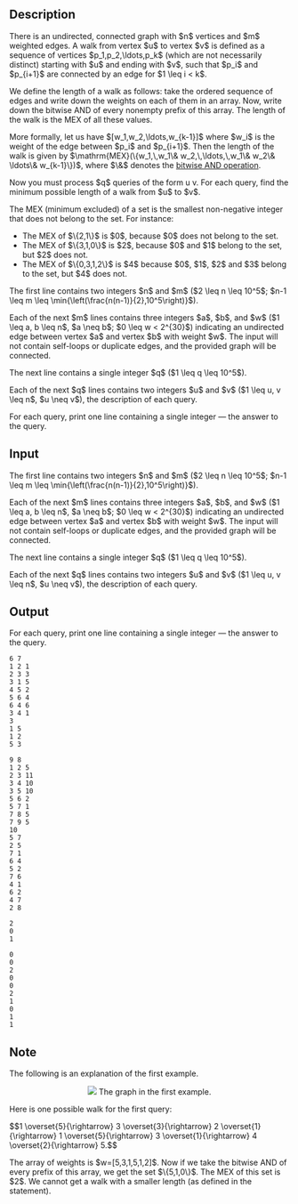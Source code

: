 ## Description

<div><p>There is an undirected, connected graph with $n$ vertices and $m$ weighted edges. A <span class="tex-font-style-it">walk</span> from vertex $u$ to vertex $v$ is defined as a sequence of vertices $p_1,p_2,\ldots,p_k$ (which are not necessarily distinct) starting with $u$ and ending with $v$, such that $p_i$ and $p_{i+1}$ are connected by an edge for $1 \leq i &lt; k$.</p><p>We define the <span class="tex-font-style-it">length</span> of a walk as follows: take the ordered sequence of edges and write down the weights on each of them in an array. Now, write down the bitwise AND of every nonempty prefix of this array. The <span class="tex-font-style-it">length</span> of the walk is the MEX of all these values.</p><p>More formally, let us have $[w_1,w_2,\ldots,w_{k-1}]$ where $w_i$ is the weight of the edge between $p_i$ and $p_{i+1}$. Then the <span class="tex-font-style-it">length</span> of the walk is given by $\mathrm{MEX}(\{w_1,\,w_1\&amp; w_2,\,\ldots,\,w_1\&amp; w_2\&amp; \ldots\&amp; w_{k-1}\})$, where $\&amp;$ denotes the <a href="https://en.wikipedia.org/wiki/Bitwise_operation#AND">bitwise AND operation</a>.</p><p>Now you must process $q$ queries of the form <span class="tex-font-style-tt">u v</span>. For each query, find the <span class="tex-font-style-bf">minimum</span> possible length of a walk from $u$ to $v$.</p><p>The MEX (minimum excluded) of a set is the smallest non-negative integer that does not belong to the set. For instance: </p><ul> <li> The MEX of $\{2,1\}$ is $0$, because $0$ does not belong to the set. </li><li> The MEX of $\{3,1,0\}$ is $2$, because $0$ and $1$ belong to the set, but $2$ does not. </li><li> The MEX of $\{0,3,1,2\}$ is $4$ because $0$, $1$, $2$ and $3$ belong to the set, but $4$ does not. </li></ul></div><div class="input-specification"><p>The first line contains two integers $n$ and $m$ ($2 \leq n \leq 10^5$; $n-1 \leq m \leq \min{\left(\frac{n(n-1)}{2},10^5\right)}$).</p><p>Each of the next $m$ lines contains three integers $a$, $b$, and $w$ ($1 \leq a, b \leq n$, $a \neq b$; $0 \leq w &lt; 2^{30}$) indicating an undirected edge between vertex $a$ and vertex $b$ with weight $w$. The input will not contain self-loops or duplicate edges, and the provided graph will be connected.</p><p>The next line contains a single integer $q$ ($1 \leq q \leq 10^5$).</p><p>Each of the next $q$ lines contains two integers $u$ and $v$ ($1 \leq u, v \leq n$, $u \neq v$), the description of each query.</p></div><div class="output-specification"><p>For each query, print one line containing a single integer&nbsp;— the answer to the query.</p></div>

## Input

<p>The first line contains two integers $n$ and $m$ ($2 \leq n \leq 10^5$; $n-1 \leq m \leq \min{\left(\frac{n(n-1)}{2},10^5\right)}$).</p><p>Each of the next $m$ lines contains three integers $a$, $b$, and $w$ ($1 \leq a, b \leq n$, $a \neq b$; $0 \leq w &lt; 2^{30}$) indicating an undirected edge between vertex $a$ and vertex $b$ with weight $w$. The input will not contain self-loops or duplicate edges, and the provided graph will be connected.</p><p>The next line contains a single integer $q$ ($1 \leq q \leq 10^5$).</p><p>Each of the next $q$ lines contains two integers $u$ and $v$ ($1 \leq u, v \leq n$, $u \neq v$), the description of each query.</p>

## Output

<p>For each query, print one line containing a single integer&nbsp;— the answer to the query.</p>





```input1
6 7
1 2 1
2 3 3
3 1 5
4 5 2
5 6 4
6 4 6
3 4 1
3
1 5
1 2
5 3
```




```input2
9 8
1 2 5
2 3 11
3 4 10
3 5 10
5 6 2
5 7 1
7 8 5
7 9 5
10
5 7
2 5
7 1
6 4
5 2
7 6
4 1
6 2
4 7
2 8
```




```output1
2
0
1
```




```output2
0
0
2
0
0
2
1
0
1
1
```



## Note

<p>The following is an explanation of the first example.</p><center> <img class="tex-graphics" src="file://toaHS5w4.png" style="max-width: 100.0%;max-height: 100.0%;">   <span class="tex-font-size-small">The graph in the first example.</span> </center><p>Here is one possible walk for the first query:</p><p>$$1 \overset{5}{\rightarrow} 3 \overset{3}{\rightarrow} 2 \overset{1}{\rightarrow} 1 \overset{5}{\rightarrow} 3 \overset{1}{\rightarrow} 4 \overset{2}{\rightarrow} 5.$$</p><p>The array of weights is $w=[5,3,1,5,1,2]$. Now if we take the bitwise AND of every prefix of this array, we get the set $\{5,1,0\}$. The MEX of this set is $2$. We cannot get a walk with a smaller length (as defined in the statement).</p>
